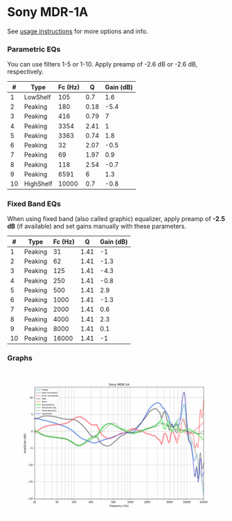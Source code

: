 # Sony MDR-1A
See [usage instructions](https://github.com/jaakkopasanen/AutoEq#usage) for more options and info.

### Parametric EQs
You can use filters 1-5 or 1-10. Apply preamp of -2.6 dB or -2.6 dB, respectively.

|   # | Type      |   Fc (Hz) |    Q |   Gain (dB) |
|-----|-----------|-----------|------|-------------|
|   1 | LowShelf  |       105 | 0.7  |         1.6 |
|   2 | Peaking   |       180 | 0.18 |        -5.4 |
|   3 | Peaking   |       416 | 0.79 |         7   |
|   4 | Peaking   |      3354 | 2.41 |         1   |
|   5 | Peaking   |      3363 | 0.74 |         1.8 |
|   6 | Peaking   |        32 | 2.07 |        -0.5 |
|   7 | Peaking   |        69 | 1.97 |         0.9 |
|   8 | Peaking   |       118 | 2.54 |        -0.7 |
|   9 | Peaking   |      6591 | 6    |         1.3 |
|  10 | HighShelf |     10000 | 0.7  |        -0.8 |

### Fixed Band EQs
When using fixed band (also called graphic) equalizer, apply preamp of **-2.5 dB** (if available) and set gains manually with these parameters.

|   # | Type    |   Fc (Hz) |    Q |   Gain (dB) |
|-----|---------|-----------|------|-------------|
|   1 | Peaking |        31 | 1.41 |        -1   |
|   2 | Peaking |        62 | 1.41 |        -1.3 |
|   3 | Peaking |       125 | 1.41 |        -4.3 |
|   4 | Peaking |       250 | 1.41 |        -0.8 |
|   5 | Peaking |       500 | 1.41 |         2.9 |
|   6 | Peaking |      1000 | 1.41 |        -1.3 |
|   7 | Peaking |      2000 | 1.41 |         0.6 |
|   8 | Peaking |      4000 | 1.41 |         2.3 |
|   9 | Peaking |      8000 | 1.41 |         0.1 |
|  10 | Peaking |     16000 | 1.41 |        -1   |

### Graphs
![](./Sony%20MDR-1A.png)
